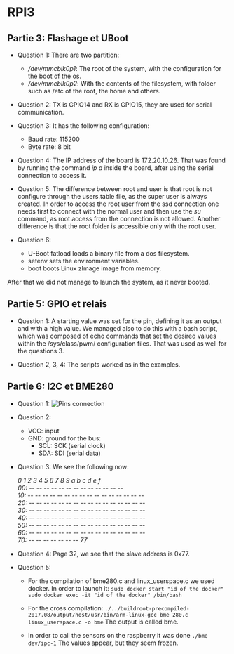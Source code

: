 # RPI3

## Partie 3: Flashage et UBoot

* Question 1: There are two partition:
  - */dev/mmcblk0p1*: The root of the system, with the configuration for the boot of the os.
  - */dev/mmcblk0p2*: With the contents of the filesystem, with folder such as /etc of the root, the home and others.

* Question 2: TX is GPIO14 and RX is GPIO15, they are used for serial communication.

* Question 3: It has the following configuration:
  - Baud rate: 115200
  - Byte rate: 8 bit

* Question 4: The IP address of the board is 172.20.10.26. That was found by running the command *ip a* inside the board, after using the serial connection to access it.

* Question 5: The difference between root and user is that root is not configure through the users.table file, as the super user is always created. In order to access the root user from the ssd connection one needs first to connect with the normal user and then use the *su* command, as root access from the connection is not allowed. Another difference is that the root folder is accessible only with the root user.

* Question 6:
  - U-Boot fatload loads a binary file from a dos filesystem.
  - setenv sets the environment variables.
  - boot boots Linux zImage image from memory.
  
After that we did not manage to launch the system, as it never booted.


## Partie 5: GPIO et relais

* Question 1: A starting value was set for the pin, defining it as an output and with a high value. 
 We managed also to do this with a bash script, which was composed of echo commands that set the desired values within the /sys/class/pwm/ configuration files. That was used as well for the questions 3.

* Question 2, 3, 4: The scripts worked as in the examples. 

## Partie 6: I2C et BME280

* Question 1:
![Pins connection](pins.jpg)

* Question 2:
  - VCC: input
  - GND: ground
  for the bus:
    - SCL: SCK (serial clock)
    - SDA: SDI (serial data)

* Question 3: We see the following now:

  *0  1  2  3  4  5  6  7  8  9  a  b  c  d  e  f     
  00:          -- -- -- -- -- -- -- -- -- -- -- -- --  
  10: -- -- -- -- -- -- -- -- -- -- -- -- -- -- -- --  
  20: -- -- -- -- -- -- -- -- -- -- -- -- -- -- -- --  
  30: -- -- -- -- -- -- -- -- -- -- -- -- -- -- -- --  
  40: -- -- -- -- -- -- -- -- -- -- -- -- -- -- -- --  
  50: -- -- -- -- -- -- -- -- -- -- -- -- -- -- -- --  
  60: -- -- -- -- -- -- -- -- -- -- -- -- -- -- -- --  
  70: -- -- -- -- -- -- -- 77* 

* Question 4: Page 32, we see that the slave address is 0x77.

* Question 5: 
  - For the compilation of bme280.c and linux_userspace.c we used docker.
    In order to launch it: 
    `sudo docker start "id of the docker"`
    `sudo docker exec -it "id of the docker" /bin/bash`
  
  - For the cross compilation:
    `./../buildroot-precompiled-2017.08/output/host/usr/bin/arm-linux-gcc bme 280.c linux_userspace.c -o bme`
    The output is called bme.
  
  - In order to call the sensors on the raspberry it was done `./bme dev/ipc-1`
    The values appear, but they seem frozen.
